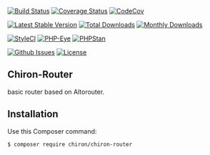 [![Build Status](https://travis-ci.org/ncou/Chiron-Router.svg?branch=master)](https://travis-ci.org/ncou/Chiron-Router)
[![Coverage Status](https://coveralls.io/repos/github/ncou/Chiron-Router/badge.svg?branch=master)](https://coveralls.io/github/ncou/Chiron-Router?branch=master)
[![CodeCov](https://codecov.io/gh/ncou/Chiron-Router/branch/master/graph/badge.svg)](https://codecov.io/gh/ncou/Chiron-Router)

[![Latest Stable Version](https://poser.pugx.org/chiron/chiron-router/v/stable.png)](https://packagist.org/packages/chiron/chiron-router)
[![Total Downloads](https://img.shields.io/packagist/dt/chiron/chiron-router.svg?style=flat-square)](https://packagist.org/packages/chiron/chiron-router/stats)
[![Monthly Downloads](https://img.shields.io/packagist/dm/chiron/chiron-router.svg?style=flat-square)](https://packagist.org/packages/chiron/chiron-router/stats)

[![StyleCI](https://styleci.io/repos/135636466/shield?style=flat)](https://styleci.io/repos/135636466)
[![PHP-Eye](https://php-eye.com/badge/chiron/chiron-router/tested.svg?style=flat)](https://php-eye.com/package/chiron/chiron-router)
[![PHPStan](https://img.shields.io/badge/PHPStan-enabled-brightgreen.svg?style=flat)](https://github.com/phpstan/phpstan)

[![Github Issues](http://githubbadges.herokuapp.com/ncou/chiron-router/issues.svg?style=flat-square)](https://github.com/ncou/chiron-router/issues)
[![License](http://img.shields.io/:license-mit-blue.svg?style=flat-square)](http://doge.mit-license.org)


Chiron-Router
---------------

basic router based on Altorouter.


Installation
------------

Use this Composer command:

    $ composer require chiron/chiron-router
